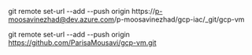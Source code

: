 git remote set-url --add --push origin https://p-moosavinezhad@dev.azure.com/p-moosavinezhad/gcp-iac/_git/gcp-vm

git remote set-url --add --push origin https://github.com/ParisaMousavi/gcp-vm.git
